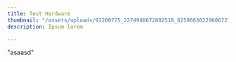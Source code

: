 ```yaml
---
title: Test Hardware
thumbnail: "/assets/uploads/92200775_2274988672802518_8259663022960672768_n.jpg"
description: Ipsum lorem

---
```


"asaasd"